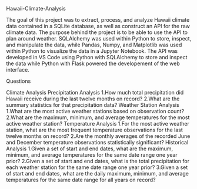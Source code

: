 Hawaii-Climate-Analysis

The goal of this project was to extract, process, and analyze Hawaii climate data contained in a SQLite database, as well as construct an API for the raw climate data. The purpose behind the project is to be able to use the API to plan around weather. SQLAlchemy was used within Python to store, inspect, and manipulate the data, while Pandas, Numpy, and Matplotlib was used within Python to visualize the data in a Jupyter Notebook. The API was developed in VS Code using Python with SQLAlchemy to store and inspect the data while Python with Flask powered the developement of the web interface.

Questions

Climate Analysis
Precipitation Analysis
    1.How much total precipitation did Hawaii receive during the last twelve months on record?
    2.What are the summary statistics for that precipitation data?
Weather Station Analysis
    1.What are the most active weather stations based on observation count?
    2.What are the maximum, minimum, and average temperatures for the most active weather station?
Temperature Analysis
    1.For the most active weather station, what are the most frequent temperature observations for the last twelve months on record?
    2.Are the monthly averages of the recorded June and December temperature observations statistically significant?
Historical Analysis
    1.Given a set of start and end dates, what are the maximum, minimum, and average temperatures for the same date range one year prior?
    2.Given a set of start and end dates, what is the total precipitation for each weather station for the same date range one year prior?
    3.Given a set of start and end dates, what are the daily maximum, minimum, and average temperatures for the same date range for all years on record?